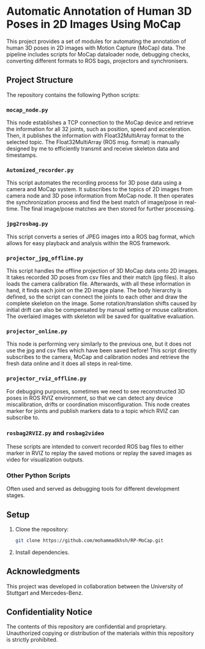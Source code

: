 

# Automatic Annotation of Human 3D Poses in 2D Images Using MoCap

This project provides a set of modules for automating the annotation of human 3D poses in 2D images with Motion Capture (MoCap) data. The pipeline includes scripts for MoCap dataloader node, debugging checks, converting different formats to ROS bags, projectors and synchronisers.

## Project Structure

The repository contains the following Python scripts:

### `mocap_node.py`
This node establishes a TCP connection to the MoCap device and retrieve the information for all 32 joints, such as position, speed and acceleration. Then, it publishes the information with Float32MultiArray format to the selected topic. The Float32MultiArray (ROS msg. format) is manually designed by me to efficiently transmit and receive skeleton data and timestamps.

### `Automized_recorder.py`
This script automates the recording process for 3D pose data using a camera and MoCap system. It subscribes to the topics of 2D images from camera node and 3D pose information from MoCap node. It then operates the synchronization process and find the best match of image/pose in real-time. The final image/pose matches are then stored for further processing.

### `jpg2rosbag.py`
This script converts a series of JPEG images into a ROS bag format, which allows for easy playback and analysis within the ROS framework. 

### `projector_jpg_offline.py`
This script handles the offline projection of 3D MoCap data onto 2D images. It takes recorded 3D poses from csv files and their match (jpg files). It also loads the camera calibration file. Afterwards, with all these information in hand, it finds each joint on the 2D image plane. The body hierarchy is defined, so the script can connect the joints to each other and draw the complete skeleton on the image. Some rotation/translation shifts caused by initial drift can also be compensated by manual setting or mouse calibration. The overlaied images with skeleton will be saved for qualitative evaluation.

### `projector_online.py`
This node is performing very similarly to the previous one, but it does not use the jpg and csv files which have been saved before! This script directly subscribes to the camera, MoCap and calibration nodes and retrieve the fresh data online and it does all steps in real-time.

### `projector_rviz_offline.py`
For debugging purposes, sometimes we need to see reconstructed 3D poses in ROS RVIZ environment, so that we can detect any device miscalibration, drifts or coordination misconfiguration. This node creates marker for joints and publish markers data to a topic which RVIZ can subscribe to.

### `rosbag2RVIZ.py` and `rosbag2video`
These scripts are intended to convert recorded ROS bag files to either marker in RVIZ to replay the saved motions or replay the saved images as video for visualization outputs.

### Other Python Scripts
Often used and served as debugging tools for different development stages.

## Setup

1. Clone the repository:
   ```bash
   git clone https://github.com/mohammadkhsh/RP-MoCap.git
   ```

2. Install dependencies.
   

## Acknowledgments

This project was developed in collaboration between the University of Stuttgart and Mercedes-Benz.

## Confidentiality Notice

The contents of this repository are confidential and proprietary. Unauthorized copying or distribution of the materials within this repository is strictly prohibited.
